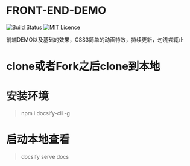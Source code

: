 # FRONT-END-DEMO

[![Build Status](https://travis-ci.org/nieyafei/front-end-demo.svg?branch=master)](https://travis-ci.org/nieyafei/front-end-demo)
[![MIT Licence](https://badges.frapsoft.com/os/mit/mit.svg?v=103)](https://opensource.org/licenses/mit-license.php)

前端DEMO以及基础的效果，CSS3简单的动画特效，持续更新，勿浅尝辄止

# clone或者Fork之后clone到本地

# 安装环境
> npm i docsify-cli -g

# 启动本地查看
> docsify serve docs